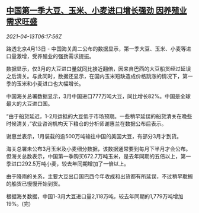 <!--1618295462000-->
[中国第一季大豆、玉米、小麦进口增长强劲 因养殖业需求旺盛](https://cn.reuters.com/article/china-q1-grains-import-0413-idCNKBS2C00K2)
------

<div><i>2021-04-13T06:17:56Z</i></div><p>路透北京4月13日 - 中国海关周二公布的数据显示，第一季大豆、玉米、小麦等进口量激增，受养殖业的强劲需求提振。</p><p>数据显示，仅3月的大豆进口量就同比接近翻倍，因来自巴西的大豆船货经过延误之后清关。与此同时，数据还显示，在国内玉米短缺造成价格跳涨的情况下，第一季的玉米和小麦进口也大幅增长。</p><p>中国海关总署数据显示，3月中国进口777万吨大豆，同比增长82%。中国是全球最大的大豆进口国。</p><p>“由于船货延迟，1-2月运抵的大豆低于市场预期。一些稍早延误的船货清关在晚些时候清关，”农业咨询机构天下粮仓的分析师谢惠兰在数据公布后表示。</p><p>谢惠兰表示，1月装载的逾500万吨输往中国的美国大豆，有部分3月才到货。</p><p>海关总署未公布3月玉米及小麦细分数据，该数据通常要到每月下半月才会公布。但海关总数表示，中国第一季购买672.7万吨玉米，是去年同期的五倍以上，第一季进口292.5万吨小麦，较去年同期增加了一倍以上。</p><p>由于降雨的关系，主要大豆出口国巴西今年收成和出货都有所延误，不过稍早耽搁的船货已慢慢开始到货。</p><p>根据海关数据，中国1-3月大豆进口量2,118万吨，较去年同期的1,779万吨增加19%。(完)</p>
